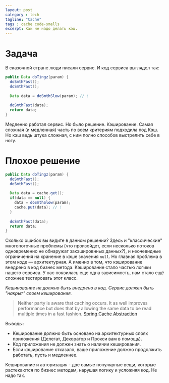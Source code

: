 ```yaml
---
layout: post
category : tech
tagline: "Cache"
tags : cache code-smells
excerpt: Как не надо делать кэш.
---
```


# Задача

В сказочной стране люди писали сервис. И код сервиса выглядел так:

```java
public Data doTingz(param) {
  doSmthFast();
  doSmthFast();
  
  Data data = doSmthSlow(param); // !
  
  doSmthFast(data);
  return data;
}
```

Медленно работал сервис. Но было решение. Кэширование. Самая сложная (и медленная) часть по всем критериям подходила под Кэш.
Но кэш ведь штука сложная, с ним полно способов выстрелить себе в ногу.

# Плохое решение
```java
public Data doTingz(param) {
  doSmthFast();
  doSmthFast();
  
  Data data = cache.get();
  if(data == null) {
    data = doSmthSlow(param);
    cache.put(data); // !
  }
  
  doSmthFast(data);
  return data;
}
```
Сколько ошибок вы видите в данном решении?
Здесь и "классические" многопоточные проблемы (что произойдет, если несколько потоков одновременно не обнаружат закэшировнных данных?), и неочевидные ограничения на хранение в кэше значения `null`.
Но главная проблема в этом коде — архитектурная. А именно в том, что кэширование внедрено в код бизнес метода. Кэширование стало частью логики нашего сервиса. У нас появилась еще одна зависимость, нам стало ещё сложнее тестировать этот класс.

*Кешинование не должно быть внедрено в код. Сервис должен быть "накрыт" слоем кеширования.*

> Neither party is aware that caching occurs. It as well improves performance but does that by allowing the same data to be read multiple times in a fast fashion. [Spring Cache Abstraction](http://static.springsource.org/spring/docs/3.1.0.M1/spring-framework-reference/html/cache.html)

Выводы:
- Кеширование должно быть основано на архитектурных слоях приложения (Делегат, Декоратор и Прокси вам в помощь).
- Код приложения не должен знать о наличии кеширования.
- Если кэширование отказало, ваше приложение должно продолжить работать, пусть и медленнее.

Кеширование и авторизация - две самые популярные вещи, которые растекаются по бизнес методам, нарушая логику и усложняя код. Не надо так.

